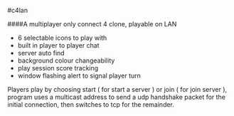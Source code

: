 #c4lan


####A multiplayer only connect 4 clone, playable on LAN

* 6 selectable icons to play with
* built in player to player chat
* server auto find
* background colour changeability
* play session score tracking
* window flashing alert to signal player turn

Players play by choosing start ( for start a server ) or join ( for join server ), program uses a multicast address to send a udp handshake packet for the initial connection, then switches to tcp for the remainder.
